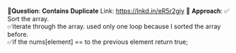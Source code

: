 📌𝐐𝐮𝐞𝐬𝐭𝐢𝐨𝐧: 𝐂𝐨𝐧𝐭𝐚𝐢𝐧𝐬 𝐃𝐮𝐩𝐥𝐢𝐜𝐚𝐭𝐞
Link: https://lnkd.in/eR5r2giy
📌 𝐀𝐩𝐩𝐫𝐨𝐚𝐜𝐡:
✅ Sort the array.  
✅iterate through the array. used only one loop because I sorted the array before.  
✅if the nums[element] == to the previous element return true;  
